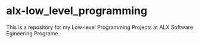 # alx-low_level_programming
This is a repository for my Low-level Programming Projects at ALX Software Egineering Programe.
